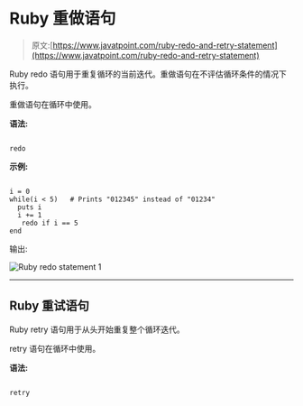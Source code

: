 # Ruby 重做语句

> 原文:[https://www.javatpoint.com/ruby-redo-and-retry-statement](https://www.javatpoint.com/ruby-redo-and-retry-statement)

Ruby redo 语句用于重复循环的当前迭代。重做语句在不评估循环条件的情况下执行。

重做语句在循环中使用。

**语法:**

```

redo

```

**示例:**

```

i = 0 
while(i < 5)   # Prints "012345" instead of "01234" 
  puts i 
  i += 1 
   redo if i == 5 
end 

```

输出:

![Ruby redo statement 1](../Images/f6e002a394838c67a2be36079cae0bb5.png)

* * *

## Ruby 重试语句

Ruby retry 语句用于从头开始重复整个循环迭代。

retry 语句在循环中使用。

**语法:**

```

retry

```